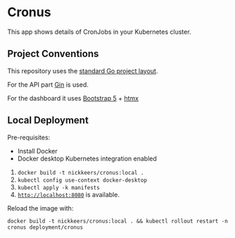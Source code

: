 # Cronus

This app shows details of CronJobs in your Kubernetes cluster.

## Project Conventions

This repository uses the [standard Go project layout](https://github.com/golang-standards/project-layout).

For the API part [Gin](https://github.com/gin-gonic/gin) is used.

For the dashboard it uses [Bootstrap 5](https://getbootstrap.com/) + [htmx](https://htmx.org)

## Local Deployment

Pre-requisites:

- Install Docker
- Docker desktop Kubernetes integration enabled

1. `docker build -t nickkeers/cronus:local .`
1. `kubectl config use-context docker-desktop`
1. `kubectl apply -k manifests`
1. [`http://localhost:8080`](http://localhost:8080) is available.

Reload the image with:

`docker build -t nickkeers/cronus:local . && kubectl rollout restart -n cronus deployment/cronus`
